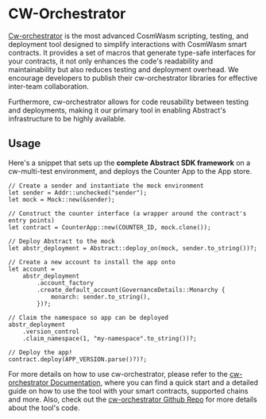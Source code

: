 # CW-Orchestrator

<a href="https://github.com/AbstractSDK/cw-orchestrator" target="_blank">Cw-orchestrator</a> is the most advanced CosmWasm scripting, testing, and deployment tool designed to simplify interactions with CosmWasm smart contracts. It provides a set of macros that generate type-safe interfaces for your contracts, it not only enhances the code's readability and maintainability but also reduces testing and deployment overhead. We encourage developers to publish their cw-orchestrator libraries for effective inter-team collaboration.

Furthermore, cw-orchestrator allows for code reusability between testing and deployments, making it our
primary tool in enabling Abstract's infrastructure to be highly available.

## Usage

Here's a snippet that sets up the **complete Abstract SDK framework** on a cw-multi-test environment, and deploys the
Counter App to the App store.

```rust,no_run
// Create a sender and instantiate the mock environment
let sender = Addr::unchecked("sender");
let mock = Mock::new(&sender);

// Construct the counter interface (a wrapper around the contract's entry points)
let contract = CounterApp::new(COUNTER_ID, mock.clone());

// Deploy Abstract to the mock
let abstr_deployment = Abstract::deploy_on(mock, sender.to_string())?;

// Create a new account to install the app onto
let account =
    abstr_deployment
        .account_factory
        .create_default_account(GovernanceDetails::Monarchy {
            monarch: sender.to_string(),
        })?;

// Claim the namespace so app can be deployed
abstr_deployment
    .version_control
    .claim_namespace(1, "my-namespace".to_string())?;

// Deploy the app!
contract.deploy(APP_VERSION.parse()?)?;
```

For more details on how to use cw-orchestrator, please refer to
the <a href="https://orchestrator.abstract.money/" target="_blank">cw-orchestrator Documentation</a>, where you can find
a quick start and a detailed guide on how to use the tool with your smart contracts, supported chains and more. Also,
check out the <a href="https://github.com/AbstractSDK/cw-orchestrator" target="_blank">cw-orchestrator Github Repo</a>
for more details about the tool's code.
